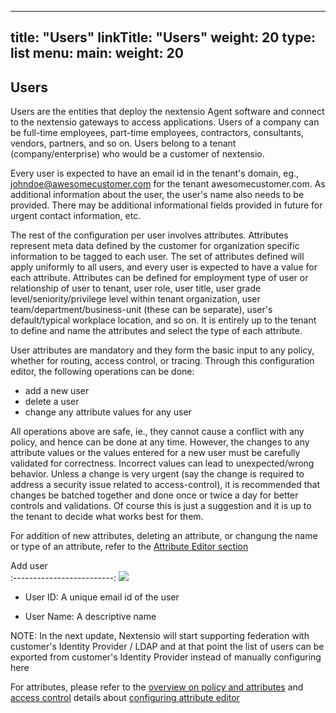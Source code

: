 
---
title: "Users"
linkTitle: "Users"
weight: 20
type: list
menu:
  main:
    weight: 20
---

## Users

Users are the entities that deploy the nextensio Agent software and connect to the nextensio
gateways to access applications. Users of a company can be full-time employees, part-time employees,
contractors, consultants, vendors, partners, and so on. Users belong to a tenant (company/enterprise)
who would be a customer of nextensio.

Every user is expected to have an email id in the tenant's domain, eg., johndoe@awesomecustomer.com
for the tenant awesomecustomer.com.
As additional information about the user, the user's name also needs to be provided. There may be
additional informational fields provided in future for urgent contact information, etc.

The rest of the configuration per user involves attributes. Attributes represent meta data defined
by the customer for organization specific information to be tagged to each user. The set of attributes
defined will apply uniformly to all users, and every user is expected to have a value for each attribute.
Attributes can be defined for employment type of user or relationship of user to tenant, user role,
user title, user grade level/seniority/privilege level within tenant organization, user
team/department/business-unit (these can be separate), user's default/typical workplace location, and
so on. It is entirely up to the tenant to define and name the attributes and select the type of each
attribute.

User attributes are mandatory and they form the basic input to any policy, whether for routing,
access control, or tracing. Through this configuration editor, the following operations can be done:
* add a new user
* delete a user
* change any attribute values for any user

All operations above are safe, ie., they cannot cause a conflict with any policy, and hence can be
done at any time. However, the changes to any attribute values or the values entered for a new user
must be carefully validated for correctness. Incorrect values can lead to unexpected/wrong behavior.
Unless a change is very urgent (say the change is required to address a security issue related to
access-control), it is recommended that changes be batched together and done once or twice a day
for better controls and validations. Of course this is just a suggestion and it is up to the tenant
to decide what works best for them.

For addition of new attributes, deleting an attribute, or changung the name or type of an attribute,
refer to the [Attribute Editor section](../configurations/attributeeditor.html) 


Add user             
:-------------------------:
![](/configurations/users/user_add.jpg) 

* User ID: A unique email id of the user

* User Name: A descriptive name

NOTE: In the next update, Nextensio will start supporting federation with
customer's Identity Provider / LDAP and at that point the list of users can be
exported from customer's Identity Provider instead of manually configuring here

For attributes, please refer to the [overview on policy and attributes](/architecture/policyattr.html) 
and [access control](/architecture/accesscontrol.html) details about [configuring attribute editor](../configurations/attributeeditor.html) 